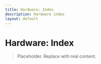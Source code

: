 ```yaml
---
title: Hardware: Index
description: Hardware index
layout: default
---
```

# Hardware: Index

> Placeholder. Replace with real content.
